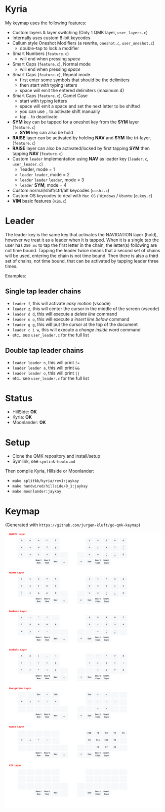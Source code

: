 # Kyria

My keymap uses the following features:
- Custom layers & layer switching (Only 1 QMK layer, `user_layers.c`)
- Internally uses custom 8-bit keycodes
- Callum style Oneshot Modifiers (a rewrite, `oneshot.c`, `user_oneshot.c`)
  - double-tap to lock a modifier
- Smart Numbers (`feature.c`)
  - will end when pressing *space*
- Smart Caps (`feature.c`), Normal mode
  - will end when pressing *space*
- Smart Caps (`feature.c`), Repeat mode
  - first enter some symbols that should be the delimiters
  - then start with typing letters
  - space will emit the entered delimiters (maximum 4)
- Smart Caps (`feature.c`), Camel Case
  - start with typing letters
  - space will emit a space and set the next letter to be shifted
  - you can use `,` to activate shift manually
  - tap `.` to deactivate
- **SYM** key can be tapped for a oneshot key from the **SYM** layer (`feature.c`)
  - **SYM** key can also be hold
- **RAISE** layer can be activated by holding **NAV** and **SYM** like tri-layer. (`feature.c`)
- **RAISE** layer can also be activated/locked by first tapping **SYM** then tapping **NAV** (`feature.c`)
- Custom `leader` implementation using **NAV** as leader key (`leader.c`, `user_leader.c`)
  - `leader, mode = 1
  - `leader` `leader`, mode = 2
  - `leader` `leader` `leader`, mode = 3
  - `leader` **SYM**, mode = 4
- Custom normal/shift/ctrl/alt keycodes (`cushi.c`)
- Custom OS keycodes to deal with `Mac OS` / `Windows` / `Ubuntu` (`cukey.c`)
- **VIM** basic features (`vim.c`)

# Leader

The leader key is the same key that activates the NAVIGATION layer (hold), however we treat it as a leader when it is tapped.
When it is a single tap the user has `250 ms` to tap the first letter in the chain, the letter(s) following are not time bound.
Tapping the leader twice means that a second set of chains will be used, entering the chain is not time bound. Then
there is also a third set of chains, not time bound, that can be activated by tapping leader three times.

Examples:

## Single tap leader chains

- `leader f`, this will activate *easy motion* (vscode)
- `leader z`, this will center the cursor in the middle of the screen (vscode)
- `leader d d`, this will execute a *delete line* command
- `leader o o`, this will execute a *insert line below* command
- `leader g g`, this will put the cursor at the top of the document
- `leader c i w`, this will execute a *change inside word* command
- etc.. see `user_leader.c` for the full list


## Double tap leader chains

- `leader leader n`, this will print ` != `
- `leader leader a`, this will print ` && `
- `leader leader o`, this will print ` || `
- etc.. see `user_leader.c` for the full list

# Status

- HillSide: **OK**
- Kyria: **OK**
- Moonlander: **OK**

# Setup

- Clone the QMK repository and install/setup
- Symlink, see `symlink-howto.md`

Then compile Kyria, Hillside or Moonlander:

- `make splitkb/kyria/rev1:jaykay`
- `make handwired/hillside/0_1:jaykay`
- `make moonlander:jaykay`

# Keymap

(Generated with `https://github.com/jurgen-kluft/go-qmk-keymap`)

![](keymap.svg)
